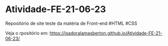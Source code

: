 # Atividade-FE-21-06-23

Repositório de site teste da matéria de Front-end
#HTML #CSS

Veja o rpositório em:
https://isadoralamasberton.github.io/Atividade-FE-21-06-23/
